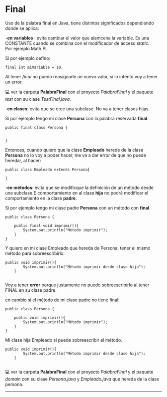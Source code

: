 # Final

Uso de la palabra final en Java, tiene distintos significados dependiendo donde se aplica: <br>

-**en variables** : evita cambiar el valor que alamcena la variable. Es una CONSTANTE cuando se combina con el modificador de acceso *static*. <br>
Por ejemplo Math.PI. <br>

Si por ejemplo defino: <br>
```
final int miVariable = 10;
```
Al tener *final* no puedo reasignarle un nuevo valor, si lo intento voy a tener un error. <br>

💻 ver la carpeta **PalabraFinal** con el proyecto *PalabraFinal* y el paquete *test* con su clase *TestFinal.java*. <br>


-**en clases**: evita que se cree una subclase. No va a tener clases hijas.<br>

Si por ejemplo tengo mi clase **Persona** con la palabra reservada **final**. <br>

```
public final class Persona {
    
    
}
```

Entonces, cuando quiero que la clase **Empleado** herede de la clase **Persona** no lo voy a poder hacer, me va a dar error de que no puede heredar, al hacer: <br>

```
public class Empleado extends Persona{
    
}
```

-**en métodos**: evita que se modificque la definición de un método desde una subclase.E comportamiento en al clase **hija** no podrá modificar el comportamiento en la clase **padre**.<br>

Si por ejemplo tengo mi clase padre **Persona** con un método con **final**. <br>

```
public class Persona {
    
    public final void imprimir(){
        System.out.println("Método imprimir");
    }
}
```

Y quiero en mi clase Empleado que hereda de Persona, tener el mismo método para sobreescribirlo: <br>

```
public void imprimir(){
        System.out.println("Método imprimir desde clase hija");
    }
    
```

Voy a tener **error** porque justamente no puedo sobreescribirlo al tener FINAL en su clase padre. <br>


en cambio si el método de mi clase padre no tiene final: <br>

```
public class Persona {
    
    public void imprimir(){
        System.out.println("Método imprimir");
    }
}
```

Mi clase hija Empleado si puede sobreescribir el método. <br>

```
public void imprimir(){
        System.out.println("Método imprimir desde clase hija");
    }
    
```

💻 ver la carpeta **PalabraFinal** con el proyecto *PalabraFinal* y el paquete *domain* con su clase *Persona.java* y *Empleado.java* que hereda de la clase persona. <br>

---



